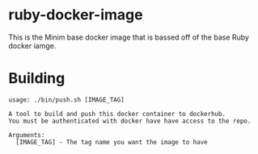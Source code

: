# ruby-docker-image
This is the Minim base docker image that is bassed off of the base Ruby docker iamge.

# Building
```
usage: ./bin/push.sh [IMAGE_TAG]

A tool to build and push this docker container to dockerhub.
You must be authenticated with docker have have access to the repo.

Arguments:
  [IMAGE_TAG] - The tag name you want the image to have
```
